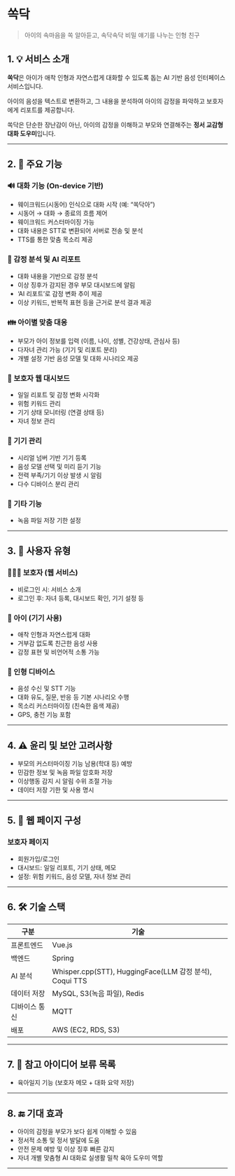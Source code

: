 # 쏙닥

> 아이의 속마음을 쏙 알아듣고, 속닥속닥 비밀 얘기를 나누는 인형 친구

## 1. 💡 서비스 소개

**쏙닥**은 아이가 애착 인형과 자연스럽게 대화할 수 있도록 돕는 AI 기반 음성 인터페이스 서비스입니다.

아이의 음성을 텍스트로 변환하고, 그 내용을 분석하여 아이의 감정을 파악하고 보호자에게 리포트를 제공합니다.

쏙닥은 단순한 장난감이 아닌, 아이의 감정을 이해하고 부모와 연결해주는 **정서 교감형 대화 도우미**입니다.

---

## 2. 🎯 주요 기능

### 🔊 대화 기능 (On-device 기반)

- 웨이크워드(시동어) 인식으로 대화 시작 (예: “쏙닥아”)
- 시동어 → 대화 → 종료의 흐름 제어
- 웨이크워드 커스터마이징 가능
- 대화 내용은 STT로 변환되어 서버로 전송 및 분석
- TTS를 통한 맞춤 목소리 제공

### 🧠 감정 분석 및 AI 리포트

- 대화 내용을 기반으로 감정 분석
- 이상 징후가 감지된 경우 부모 대시보드에 알림
- ‘AI 리포트’로 감정 변화 추이 제공
- 이상 키워드, 반복적 표현 등을 근거로 분석 결과 제공

### 👪 아이별 맞춤 대응

- 부모가 아이 정보를 입력 (이름, 나이, 성별, 건강상태, 관심사 등)
- 다자녀 관리 가능 (기기 및 리포트 분리)
- 개별 설정 기반 음성 모델 및 대화 시나리오 제공

### 📱 보호자 웹 대시보드

- 일일 리포트 및 감정 변화 시각화
- 위험 키워드 관리
- 기기 상태 모니터링 (연결 상태 등)
- 자녀 정보 관리

### 🔧 기기 관리

- 시리얼 넘버 기반 기기 등록
- 음성 모델 선택 및 미리 듣기 기능
- 전력 부족/기기 이상 발생 시 알림
- 다수 디바이스 분리 관리

### 📍 기타 기능

- 녹음 파일 저장 기한 설정

---

## 3. 📲 사용자 유형

### 👨‍👩‍👧 보호자 (웹 서비스)

- 비로그인 시: 서비스 소개
- 로그인 후: 자녀 등록, 대시보드 확인, 기기 설정 등

### 🧒 아이 (기기 사용)

- 애착 인형과 자연스럽게 대화
- 거부감 없도록 친근한 음성 사용
- 감정 표현 및 비언어적 소통 가능

### 🧸 인형 디바이스

- 음성 수신 및 STT 기능
- 대화 유도, 질문, 반응 등 기본 시나리오 수행
- 목소리 커스터마이징 (친숙한 음색 제공)
- GPS, 충전 기능 포함

---

## 4. ⚠️ 윤리 및 보안 고려사항

- 부모의 커스터마이징 기능 남용(학대 등) 예방
- 민감한 정보 및 녹음 파일 암호화 저장
- 이상행동 감지 시 알림 수위 조절 가능
- 데이터 저장 기한 및 사용 명시

---

## 5. 🧩 웹 페이지 구성

### 보호자 페이지

- 회원가입/로그인
- 대시보드: 일일 리포트, 기기 상태, 메모
- 설정: 위험 키워드, 음성 모델, 자녀 정보 관리

---

## 6. 🛠️ 기술 스택

| 구분 | 기술 |
| --- | --- |
| 프론트엔드 | Vue.js |
| 백엔드 | Spring |
| AI 분석 | Whisper.cpp(STT), HuggingFace(LLM 감정 분석), Coqui TTS |
| 데이터 저장 | MySQL, S3(녹음 파일), Redis |
| 디바이스 통신 | MQTT |
| 배포 | AWS (EC2, RDS, S3) |

---

## 7. 📎 참고 아이디어 보류 목록

- 육아일지 기능 (보호자 메모 + 대화 요약 저장)
---

## 8. 🔚 기대 효과

- 아이의 감정을 부모가 보다 쉽게 이해할 수 있음
- 정서적 소통 및 정서 발달에 도움
- 안전 문제 예방 및 이상 징후 빠른 감지
- 자녀 개별 맞춤형 AI 대화로 실생활 밀착 육아 도우미 역할

---
